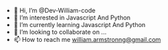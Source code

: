 - 👋 Hi, I’m @Dev-William-code
- 👀 I’m interested in Javascript And Python
- 🌱 I’m currently learning Javascript And Python
- 💞️ I’m looking to collaborate on ...
- 📫 How to reach me william.armstronng@gmail.com

<!---
Dev-William-code/Dev-William-code is a ✨ special ✨ repository because its `README.md` (this file) appears on your GitHub profile.
You can click the Preview link to take a look at your changes.
--->
